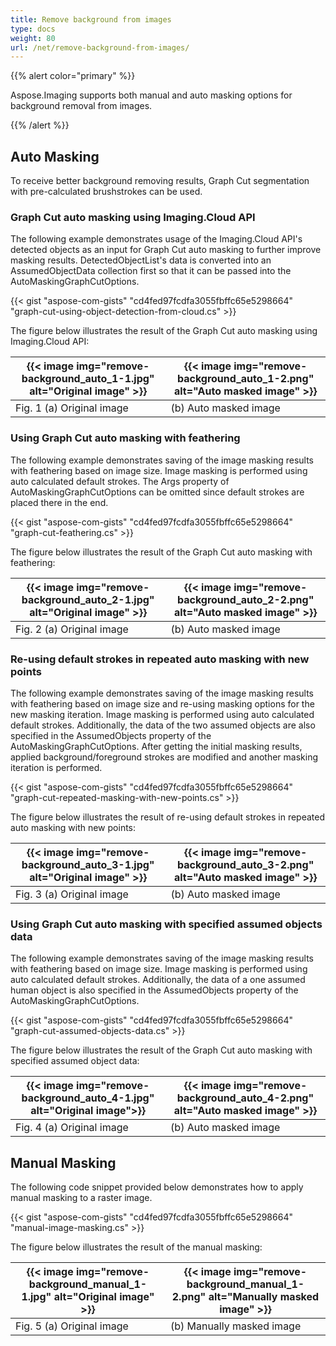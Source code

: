 ```yaml
---
title: Remove background from images
type: docs
weight: 80
url: /net/remove-background-from-images/
---
```


{{% alert color="primary" %}} 

Aspose.Imaging supports both manual and auto masking options for background removal from images.

{{% /alert %}} 

## **Auto Masking**
To receive better background removing results, Graph Cut segmentation with pre-calculated brushstrokes can be used.

### **Graph Cut auto masking using Imaging.Cloud API**

The following example demonstrates usage of the Imaging.Cloud API's detected objects as an input for Graph Cut auto masking to further improve masking results. DetectedObjectList's data is converted into an AssumedObjectData collection first so that it can be passed into the AutoMaskingGraphCutOptions.

{{< gist "aspose-com-gists" "cd4fed97fcdfa3055fbffc65e5298664" "graph-cut-using-object-detection-from-cloud.cs" >}}

The figure below illustrates the result of the Graph Cut auto masking using Imaging.Cloud API:

| {{< image img="remove-background_auto_1-1.jpg" alt="Original image" >}} | {{< image img="remove-background_auto_1-2.png" alt="Auto masked image" >}} |
| ------------------------------------------- | ------------------------------------------- |
| Fig. 1 (a) Original image                   | (b) Auto masked image                   |

### **Using Graph Cut auto masking with feathering**

The following example demonstrates saving of the image masking results with feathering based on image size. Image masking is performed using auto calculated default strokes. The Args property of AutoMaskingGraphCutOptions can be omitted since default strokes are placed there in the end.

{{< gist "aspose-com-gists" "cd4fed97fcdfa3055fbffc65e5298664" "graph-cut-feathering.cs" >}}

The figure below illustrates the result of the Graph Cut auto masking with feathering:

| {{< image img="remove-background_auto_2-1.jpg" alt="Original image" >}} | {{< image img="remove-background_auto_2-2.png" alt="Auto masked image" >}} |
| ------------------------------------------- | ------------------------------------------- |
| Fig. 2 (a) Original image                   | (b) Auto masked image                 |

### **Re-using default strokes in repeated auto masking with new points**

The following example demonstrates saving of the image masking results with feathering based on image size and re-using masking options for the new masking iteration. Image masking is performed using auto calculated default strokes. Additionally, the data of the two assumed objects are also specified in the AssumedObjects property of the AutoMaskingGraphCutOptions. After getting the initial masking results, applied background/foreground strokes are modified and another masking iteration is performed.

{{< gist "aspose-com-gists" "cd4fed97fcdfa3055fbffc65e5298664" "graph-cut-repeated-masking-with-new-points.cs" >}}

The figure below illustrates the result of re-using default strokes in repeated auto masking with new points:

| {{< image img="remove-background_auto_3-1.jpg" alt="Original image" >}} | {{< image img="remove-background_auto_3-2.png" alt="Auto masked image" >}} |
| ------------------------------------------- | ------------------------------------------- |
| Fig. 3 (a) Original image                   | (b) Auto masked image                   |

### **Using Graph Cut auto masking with specified assumed objects data**

The following example demonstrates saving of the image masking results with feathering based on image size. Image masking is performed using auto calculated default strokes. Additionally, the data of a one assumed human object is also specified in the AssumedObjects property of the AutoMaskingGraphCutOptions.

{{< gist "aspose-com-gists" "cd4fed97fcdfa3055fbffc65e5298664" "graph-cut-assumed-objects-data.cs" >}}

The figure below illustrates the result of the Graph Cut auto masking with specified assumed object data:

| {{< image img="remove-background_auto_4-1.jpg" alt="Original image">}} | {{< image img="remove-background_auto_4-2.png" alt="Auto masked image" >}} |
| ------------------------------------------- | ------------------------------------------- |
| Fig. 4 (a) Original image                   | (b) Auto masked image                   |

## **Manual Masking**
The following code snippet provided below demonstrates how to apply manual masking to a raster image.

{{< gist "aspose-com-gists" "cd4fed97fcdfa3055fbffc65e5298664" "manual-image-masking.cs" >}}

The figure below illustrates the result of the manual masking:

| {{< image img="remove-background_manual_1-1.jpg" alt="Original image" >}} | {{< image img="remove-background_manual_1-2.png" alt="Manually masked image" >}} |
| ------------------------------------------- | ------------------------------------------- |
| Fig. 5 (a) Original image                   | (b) Manually masked image                   |


